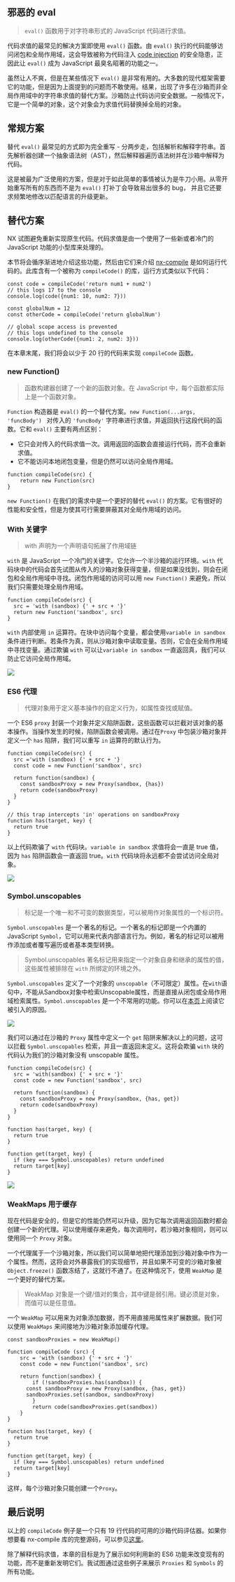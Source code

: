 ## 邪恶的 eval

> `eval()` 函数用于对字符串形式的 JavaScript 代码进行求值。

代码求值的最常见的解决方案即使用 `eval()` 函数。由 `eval()` 执行的代码能够访问闭包和全局作用域，这会导致被称为代码注入 [code injection](https://en.wikipedia.org/wiki/Code_injection) 的安全隐患，正因此让 `eval()` 成为 JavaScript 最臭名昭著的功能之一。

虽然让人不爽，但是在某些情况下 `eval()` 是非常有用的。大多数的现代框架需要它的功能，但是因为上面提到的问题而不敢使用。结果，出现了许多在沙箱而非全局作用域中的字符串求值的替代方案。沙箱防止代码访问安全数据。一般情况下，它是一个简单的对象，这个对象会为求值代码替换掉全局的对象。

## 常规方案

替代 `eval()` 最常见的方式即为完全重写 - 分两步走，包括解析和解释字符串。首先解析器创建一个抽象语法树（AST），然后解释器遍历语法树并在沙箱中解释为代码。

这是被最为广泛使用的方案，但是对于如此简单的事情被认为是牛刀小用。从零开始重写所有的东西而不是为 `eval()` 打补丁会导致易出很多的 bug， 并且它还要求频繁地修改以匹配语言的升级更新。

## 替代方案

NX 试图避免重新实现原生代码。代码求值是由一个使用了一些新或者冷门的 JavaScript 功能的小型库来处理的。
 
 本节将会循序渐进地介绍这些功能，然后由它们来介绍 [nx-compile](https://github.com/RisingStack/nx-compile) 是如何运行代码的。此库含有一个被称为 `compileCode()` 的库，运行方式类似以下代码：

```
const code = compileCode('return num1 + num2')
// this logs 17 to the console
console.log(code({num1: 10, num2: 7}))

const globalNum = 12
const otherCode = compileCode('return globalNum')

// global scope access is prevented
// this logs undefined to the console
console.log(otherCode({num1: 2, num2: 3}))
```

在本章末尾，我们将会以少于 20 行的代码来实现 `compileCode` 函数。

### new Function()

> 函数构建器创建了一个新的函数对象。在 JavaScript 中，每个函数都实际上是一个函数对象。

`Function` 构造器是 `eval()` 的一个替代方案。`new Function(...args, 'funcBody') ` 对传入的 `'funcBody'` 字符串进行求值，并返回执行这段代码的函数。它和 `eval()` 主要有两点区别：

- 它只会对传入的代码求值一次。调用返回的函数会直接运行代码，而不会重新求值。
- 它不能访问本地闭包变量，但是仍然可以访问全局作用域。

```
function compileCode(src) {
	return new Function(src)
}
```

`new Function()` 在我们的需求中是一个更好的替代 `eval()` 的方案。它有很好的性能和安全性，但是为使其可行需要屏蔽其对全局作用域的访问。

### With 关键字

> with 声明为一个声明语句拓展了作用域链

`with` 是 JavaScript 一个冷门的关键字。它允许一个半沙箱的运行环境。`with` 代码块中的代码会首先试图从传入的沙箱对象获得变量，但是如果没找到，则会在闭包和全局作用域中寻找。闭包作用域的访问可以用 `new Function()` 来避免，所以我们只需要处理全局作用域。

```
function compileCode(src) {
  src = 'with (sandbox) {' + src + '}'
  return new Function('sandbox', src)
}
```

`with` 内部使用 `in` 运算符。在块中访问每个变量，都会使用`variable in sandbox` 条件进行判断。若条件为真，则从沙箱对象中读取变量。否则，它会在全局作用域中寻找变量。通过欺骗 `with` 可以让`variable in sandbox` 一直返回真，我们可以防止它访问全局作用域。


![](./assets/Sandboxed_code_evaluation_simple_with_statement-1470403007416.svg)

### ES6 代理

> 代理对象用于定义基本操作的自定义行为，如属性查找或赋值。

一个 ES6 `proxy` 封装一个对象并定义陷阱函数，这些函数可以拦截对该对象的基本操作。当操作发生的时候，陷阱函数会被调用。通过在`Proxy` 中包装沙箱对象并定义一个 `has` 陷阱，我们可以重写 `in` 运算符的默认行为。

```
function compileCode(src) {
  src ='with (sandbox) {' + src + '}
  const code = new Function('sandbox', src)
  
  return function(sandbox) {
    const sandboxProxy = new Proxy(sandbox, {has})
    return code(sandboxProxy)
  }
}

// this trap intercepts 'in' operations on sandboxProxy
function has(target, key) {
  return true
}
```

以上代码欺骗了 `with` 代码块。`variable in sandbox` 求值将会一直是 true 值，因为 `has` 陷阱函数会一直返回 true。`with` 代码块将永远都不会尝试访问全局对象。

![](./assets/Sandboxed_code_evaluation_with_statement_and_proxies-1470403030877.svg)

### Symbol.unscopables

> 标记是一个唯一和不可变的数据类型，可以被用作对象属性的一个标识符。

`Symbol.unscopables` 是一个著名的标记。一个著名的标记即是一个内置的 JavaScript `Symbol`，它可以用来代表内部语言行为。例如，著名的标记可以被用作添加或者覆写遍历或者基本类型转换。

> Symbol.unscopables 著名标记用来指定一个对象自身和继承的属性的值，这些属性被排除在 `with` 所绑定的环境之外。

`Symbol.unscopables` 定义了一个对象的 `unscopable`（不可限定）属性。在`with`语句中，不能从Sandbox对象中检索Unscopable属性，而是直接从闭包或全局作用域检索属性。`Symbol.unscopables` 是一个不常用的功能。你可以在[本页](https://developer.mozilla.org/en-US/docs/Web/JavaScript/Reference/Global_Objects/Symbol/unscopables)上阅读它被引入的原因。


![](./assets/Sandboxed_code_evaluation_security_issue-1470403047129.svg)

我们可以通过在沙箱的 `Proxy` 属性中定义一个 `get` 陷阱来解决以上的问题，这可以拦截 `Symbol.unscopables` 检索，并且一直返回未定义。这将会欺骗 `with` 块的代码认为我们的沙箱对象没有 unscopable 属性。

```
function compileCode(src) {
  src = 'with(sandbox) {' + src + '}'
  const code = new Function('sandbox', src)
  
  return function(sandbox) {
    const sandboxProxy = new Proxy(sandbox, {has, get})
    return code(sandboxProxy)
  }
}

function has(target, key) {
  return true
}
  
function get(target, key) {
  if (key === Symbol.unscopables) return undefined
  return target[key]
}
```

![](./assets/with_statements_and_proxies_has_and_get_traps-1470403073125.svg)

### WeakMaps 用于缓存

现在代码是安全的，但是它的性能仍然可以升级，因为它每次调用返回函数时都会创建一个新的代理。可以使用缓存来避免，每次调用时，若沙箱对象相同，则可以使用同一个 `Proxy` 对象。

一个代理属于一个沙箱对象，所以我们可以简单地把代理添加到沙箱对象中作为一个属性。然而，这将会对外暴露我们的实现细节，并且如果不可变的沙箱对象被 `Object.freeze()` 函数冻结了，这就行不通了。在这种情况下，使用 `WeakMap` 是一个更好的替代方案。

> WeakMap 对象是一个键/值对的集合，其中键是弱引用。键必须是对象，而值可以是任意值。

一个 `WeakMap` 可以用来为对象添加数据，而不用直接用属性来扩展数据。我们可以使用 `WeakMaps` 来间接地为沙箱对象添加缓存代理。

```
const sandboxProxies = new WeakMap()

function compileCode (src) {
	src = 'with (sandbox) {' + src + '}'
	const code = new Function('sandbox', src)
	
	return function(sandbox) {
		if (!sandboxProxies.has(sandbox)) {
      const sandboxProxy = new Proxy(sandbox, {has, get})
      sandboxProxies.set(sandbox, sandboxProxy)
		}
		return code(sandboxProxies.get(sandbox))
	}
}

function has(target, key) {
  return true
}

function get(target, key) {
  if (key === Symbol.unscopables) return undefined
  return target[key]
}
```

这样，每个沙箱对象只能创建一个`Proxy`。

## 最后说明

以上的 `compileCode` 例子是一个只有 19 行代码的可用的沙箱代码评估器。如果你想要看 nx-compile 库的完整源码，可以参见[这里](https://github.com/RisingStack/nx-compile)。

除了解释代码求值，本章的目标是为了展示如何利用新的 ES6 功能来改变现有的功能，而不是重新发明它们。我试图通过这些例子来展示 `Proxies` 和 `Symbols` 的所有功能。
